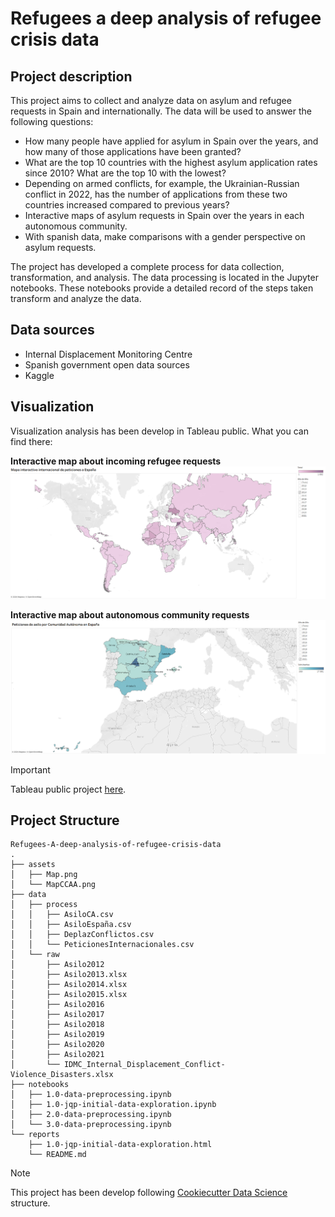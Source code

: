 # Refugees a deep analysis of refugee crisis data

## Project description

This project aims to collect and analyze data on asylum and refugee requests in Spain and internationally. 
The data will be used to answer the following questions:

* How many people have applied for asylum in Spain over the years, and how many of those applications have been granted?
* What are the top 10 countries with the highest asylum application rates since 2010? What are the top 10 with the lowest?
* Depending on armed conflicts, for example, the Ukrainian-Russian conflict in 2022, has the number of applications from these two countries increased compared to previous years?
* Interactive maps of asylum requests in Spain over the years in each autonomous community.
* With spanish data, make comparisons with a gender perspective on asylum requests.

The project has developed a complete process for data collection, transformation, and analysis. The data processing is located in the Jupyter notebooks. These notebooks provide a detailed record of the steps taken transform and analyze the data.

## Data sources

* Internal Displacement Monitoring Centre
* Spanish government open data sources
* Kaggle

## Visualization

Visualization analysis has been develop in Tableau public. What you can find there:

**Interactive map about incoming refugee requests**
![assets/Map.png](https://github.com/MariaBlancoGonzalez/Refugees-A-deep-analysis-of-refugee-crisis-data/blob/main/assets/Map.png?raw=true)

**Interactive map about autonomous community requests**
![assets/MapCCAA.png](https://github.com/MariaBlancoGonzalez/Refugees-A-deep-analysis-of-refugee-crisis-data/blob/main/assets/MapCCAA.png?raw=true)

> [!IMPORTANT]  
> Tableau public project [here](https://public.tableau.com/views/Refugees-analysis-of-refugee-crisis-data/IntRef?:language=es-ES&:display_count=n&:origin=viz_share_link).

## Project Structure

```
Refugees-A-deep-analysis-of-refugee-crisis-data
.
├── assets
│   ├── Map.png
│   └── MapCCAA.png
├── data
│   ├── process
│   │   ├── AsiloCA.csv
│   │   ├── AsiloEspaña.csv
│   │   ├── DeplazConflictos.csv
│   │   └── PeticionesInternacionales.csv
│   └── raw
│       ├── Asilo2012
│       ├── Asilo2013.xlsx
│       ├── Asilo2014.xlsx
│       ├── Asilo2015.xlsx
│       ├── Asilo2016
│       ├── Asilo2017
│       ├── Asilo2018
│       ├── Asilo2019
│       ├── Asilo2020
│       ├── Asilo2021
│       └── IDMC_Internal_Displacement_Conflict-Violence_Disasters.xlsx
├── notebooks
│   ├── 1.0-data-preprocessing.ipynb
│   ├── 1.0-jqp-initial-data-exploration.ipynb
│   ├── 2.0-data-preprocessing.ipynb
│   └── 3.0-data-preprocessing.ipynb
└── reports
    ├── 1.0-jqp-initial-data-exploration.html
    └── README.md
```

> [!NOTE]  
> This project has been develop following [Cookiecutter Data Science](https://drivendata.github.io/cookiecutter-data-science/#directory-structure) structure.
